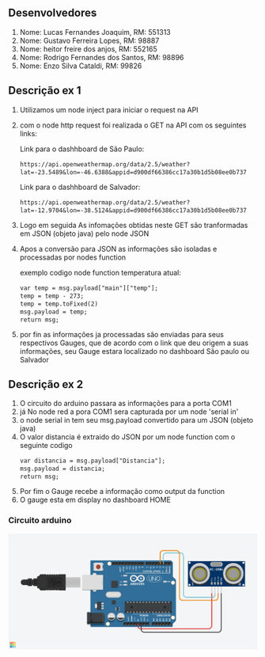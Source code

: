 ## Desenvolvedores
1. Nome: Lucas Fernandes Joaquim, RM: 551313
2. Nome: Gustavo Ferreira Lopes, RM: 98887
3. Nome: heitor freire dos anjos, RM: 552165
4. Nome: Rodrigo Fernandes dos Santos, RM: 98896
5. Nome: Enzo Silva Cataldi, RM: 99826

## Descrição ex 1
1. Utilizamos um node inject para iniciar o request na API
2. com o node http request foi realizada o GET na API com os seguintes links:

    Link para o dashhboard de São Paulo:
     ```text
    https://api.openweathermap.org/data/2.5/weather?lat=-23.5489&lon=-46.6388&appid=d900df66386cc17a30b1d5b08ee0b737
    ```
    Link para o dashhboard de Salvador:
     ```text
    https://api.openweathermap.org/data/2.5/weather?lat=-12.9704&lon=-38.5124&appid=d900df66386cc17a30b1d5b08ee0b737
    ```
3. Logo em seguida As infomações obtidas neste GET são tranformadas em JSON (objeto java) pelo node JSON
4. Apos a conversão para JSON as informações são isoladas e processadas por nodes function

    exemplo codigo node function temperatura atual:
     ```text
     var temp = msg.payload["main"]["temp"];
    temp = temp - 273;
    temp = temp.toFixed(2)
    msg.payload = temp;
    return msg;
    ```
5. por fin as informações ja processadas são enviadas para seus respectivos Gauges, que de acordo com o link que deu origem a suas informações, seu Gauge estara localizado no dashboard São paulo ou Salvador


## Descrição ex 2
1. O circuito do arduino passara as informações para a porta COM1
2. já No node red a pora COM1 sera capturada por um node 'serial in'
3. o node serial in tem seu msg.payload convertido para um JSON (objeto java)
4. O valor distancia é extraido do JSON por um node function com o seguinte codigo 
    ```text
    var distancia = msg.payload["Distancia"];
    msg.payload = distancia;
    return msg;
    ```
5. Por fim o Gauge recebe a informação como output da function
6. O gauge esta em display no dashboard HOME

### Circuito arduino

<div align="center">
  <a href="#">
    <img src="./Circuito exe2.png" alt="Logo" width="auto" height="auto">
  </a>
</div>
